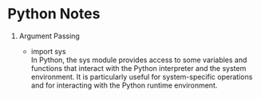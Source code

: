<style>
b { color: 	#87CEFA }
d { color: black }
g { color: Green }
</style>
# Python Notes

<ol>
  <li>Argument Passing </li>
  <ul>
    <li>
      import sys </br>
      In Python, the sys module provides access to some variables and functions that interact with the Python interpreter and the system environment. It is particularly useful for system-specific operations and for interacting with the Python runtime environment.
    </li>
  <ul>
<ol>
